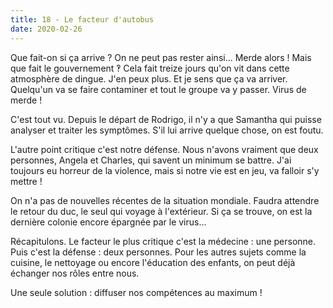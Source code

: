 ```yaml
---
title: 18 - Le facteur d'autobus
date: 2020-02-26
---
```


Que fait-on si ça arrive ? On ne peut pas rester ainsi... Merde alors ! Mais que fait le gouvernement&nbsp;‽ Cela fait treize jours qu'on vit dans cette atmosphère de dingue. J'en peux plus. Et je sens que ça va arriver. Quelqu'un va se faire contaminer et tout le groupe va y passer. Virus de merde !

C'est tout vu. Depuis le départ de Rodrigo, il n'y a que Samantha qui puisse analyser et traiter les symptômes. S'il lui arrive quelque chose, on est foutu.

L'autre point critique c'est notre défense. Nous n'avons vraiment que deux personnes, Angela et Charles, qui savent un minimum se battre. J'ai toujours eu horreur de la violence, mais si notre vie est en jeu, va falloir s'y mettre !

On n'a pas de nouvelles récentes de la situation mondiale. Faudra attendre le retour du duc, le seul qui voyage à l'extérieur. Si ça se trouve, on est la dernière colonie encore épargnée par le virus...

Récapitulons.
Le facteur le plus critique c'est la médecine : une personne.
Puis c'est la défense : deux personnes.
Pour les autres sujets comme la cuisine, le nettoyage ou encore l'éducation des enfants, on peut déjà échanger nos rôles entre nous.

Une seule solution : diffuser nos compétences au maximum !